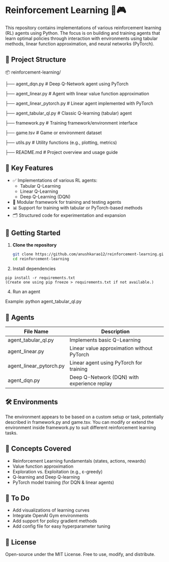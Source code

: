 # Reinforcement Learning 🧠🎮

This repository contains implementations of various reinforcement learning (RL) agents using Python. The focus is on building and training agents that learn optimal policies through interaction with environments using tabular methods, linear function approximation, and neural networks (PyTorch).

## 📁 Project Structure

📦 reinforcement-learning/

├── agent_dqn.py # Deep Q-Network agent using PyTorch

├── agent_linear.py # Agent with linear value function approximation

├── agent_linear_pytorch.py # Linear agent implemented with PyTorch

├── agent_tabular_ql.py # Classic Q-learning (tabular) agent

├── framework.py # Training framework/environment interface

├── game.tsv # Game or environment dataset

├── utils.py # Utility functions (e.g., plotting, metrics)

├── README.md # Project overview and usage guide


## 📌 Key Features

- ✅ Implementations of various RL agents:
  - Tabular Q-Learning
  - Linear Q-Learning
  - Deep Q-Learning (DQN)
- 🧱 Modular framework for training and testing agents
- 📊 Support for training with tabular or PyTorch-based methods
- 🗂 Structured code for experimentation and expansion

## 🚀 Getting Started

1. **Clone the repository**
   ```bash
   git clone https://github.com/anushkarao12/reinforcement-learning.git
   cd reinforcement-learning
   ```
2. Install dependencies
   
```
pip install -r requirements.txt
(Create one using pip freeze > requirements.txt if not available.)
```
4. Run an agent

Example:
python agent_tabular_ql.py

## 🧪 Agents

| File Name               | Description                                        |
|-------------------------|----------------------------------------------------|
| agent_tabular_ql.py     | Implements basic Q-Learning                        |
| agent_linear.py         | Linear value approximation without PyTorch         |
| agent_linear_pytorch.py | Linear agent using PyTorch for training            |
| agent_dqn.py            | Deep Q-Network (DQN) with experience replay        |

 ## 🛠 Environments

The environment appears to be based on a custom setup or task, potentially described in framework.py and game.tsv.
You can modify or extend the environment inside framework.py to suit different reinforcement learning tasks.

## 🧠 Concepts Covered

- Reinforcement Learning fundamentals (states, actions, rewards)
- Value function approximation
- Exploration vs. Exploitation (e.g., ε-greedy)
- Q-learning and Deep Q-learning
- PyTorch model training (for DQN & linear agents)

## 📌 To Do

- Add visualizations of learning curves
- Integrate OpenAI Gym environments
- Add support for policy gradient methods
- Add config file for easy hyperparameter tuning

## 📜 License

Open-source under the MIT License. Free to use, modify, and distribute.
